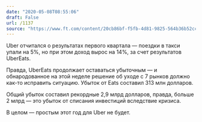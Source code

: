 ```yaml
---
date: "2020-05-08T08:55:06"
draft: False
url: /1137
source: "https://www.ft.com/content/20cb86bf-f5fb-4d81-9825-564b36b52cc6"
---
```


Uber отчитался о результатах первого квартала — поездки в такси упали на 5%, но при этом доход вырос на 14%, за счет результатов UberEats.

Правда, UberEats продолжает оставаться убыточным — и обнародованное на этой неделе решение об уходе с 7 рынков должно как-то исправить ситуацию. Убыток от Eats составил 313 млн долларов.

Общий убыток составил рекордные 2,9 млрд долларов, правда, больше 2 млрд — это убыток от списания инвестиций вследствие кризиса.

В целом — простым этот год для Uber не будет.
